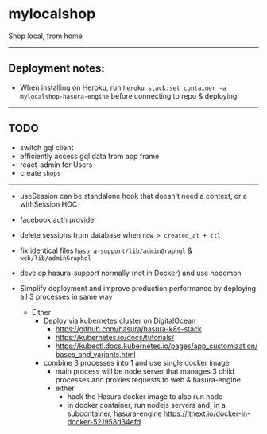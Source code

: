 # mylocalshop

Shop local, from home

---

## Deployment notes:

- When installing on Heroku, run `heroku stack:set container -a mylocalshop-hasura-engine` before connecting to repo & deploying

---

## TODO

- switch gql client
- efficiently access gql data from app frame
- react-admin for Users
- create `shops`

---

- useSession can be standalone hook that doesn't need a context, or a withSession HOC
- facebook auth provider
- delete sessions from database when `now > created_at + ttl`
- fix identical files `hasura-support/lib/adminGraphql` & `web/lib/adminGraphql`
- develop hasura-support normally (not in Docker) and use nodemon

- Simplify deployment and improve production performance by deploying all 3 processes in same way
  - Either
    - Deploy via kubernetes cluster on DigitalOcean
      - https://github.com/hasura/hasura-k8s-stack
      - https://kubernetes.io/docs/tutorials/
      - https://kubectl.docs.kubernetes.io/pages/app_customization/bases_and_variants.html
    - combine 3 processes into 1 and use single docker image
      - main process will be node server that manages 3 child processes and proxies requests to web & hasura-engine
      - either
        - hack the Hasura docker image to also run node
        - in docker container, run nodejs servers and, in a subcontainer, hasura-engine https://itnext.io/docker-in-docker-521958d34efd
